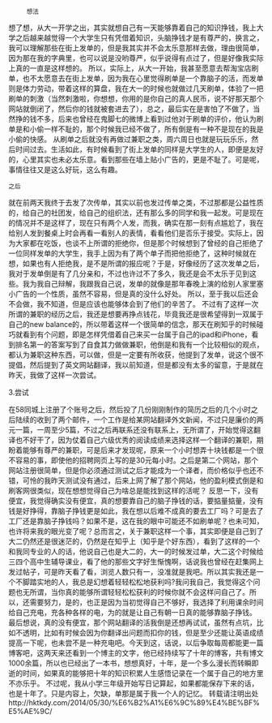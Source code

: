          想法     

想了想，从大一开学之出，其实就想自己有一天能够靠着自己的知识挣钱，我上大学之后越来越觉得一个大学生只有凭借着知识，头脑挣钱才是有尊严的，换言之，我可以理解那些在街上发单的，但是我其实并不会太乐意那样去做，理由很简单，因为那在我的字典里，也可以说是没哟尊严，似乎说得有点过了，但是好像我实际上真的一直是这样想的。
所以，实际上，从大一开始，我甚至愿意去帮淘宝店刷单，也不太愿意去在街上发单，因为我在心里觉得刷单是一个靠脑子的活，而发单则是体力劳动，带着这样的算盘，我在大一的时候也就做过几天刷单，体验了一把刷单的刺激（当然刺激啦，你想想，你用的是你自己的真人民币，说不好那天那个网站就倒闭了，然后你的钱就被套进去了），总之，最后实在是害怕了不做了，当然挣的钱不多，后来也曾经在鬼脚七的微博上看到过他对于刷单的评价，他认为刷单是和小偷一样不耻的，那个时候我已经不做了，所有倒是有一种不是现在的我是小偷的快感。
从刷单之后就没有再做过兼职之类，周六周日也就是玩玩乐乐，然后时间过去。生活如此，有时候看到了街上发单的同样是大学生的人，即便是友好的，心里其实也未必太乐意。看到那些在墙上贴小广告的，更是不耻了。可是呢，事情往往又是这么好玩，这么有趣。

    之后

就在前两天我终于去发了次传单，其实以前也发过传单之类，不过那都是公益性质的，给自己的社团发，给自己的组织法，还有那么多的同学和我一起发。可是现在的情况并不是这样了，现在只有两个人发，而我，确实在那一刻有点尴尬了，我在给别人发到餐桌上时会再看一看别人的表情，看看他们是否乐于接受。实际上，因为大家都在吃饭，也谈不上所谓的拒绝你，但是那个时候想到了曾经的自己拒绝了一位同样发单的大学生，我手上因为有了两个单子而把他拒绝了，这种时候就在想，如果也有人拒绝我，是不是所谓的报应呢？于是，好像经历了这次发单之后，我对于发单倒是有了几分亲和，不过也许过不了多久，我还是会不太乐于见到这些。我为我自己辩解，我跟我自己说，发单的就像是那年春晚上演的给别人家里塞小广告的一个性质，虽然不容易，但是真的没什么好处。
所以，至于我以后还会不会做，我不知道，但是应该也能够体会到了他们的辛苦了。
不过有了这样一次所谓的兼职的经历之后，我还是想要再挣点钱花，毕竟我还是很希望得到一双属于自己的new balance的，所以带着这样一个很简单的信念，那天在刷知乎的时候碰巧就看到有个问题，即是怎样凭借着自己来买一台属于自己的ipad和iPhone，看到排名第一的答案写到了自食其力做做兼职，他倒是和我有一个比较相似的观点，都认为兼职这种东西，可以做，但是一定要有所收获，他提到了发单，说这个很不提倡，然后提到了英文网站翻译，我以前知道，但是都没有太多的留意，于是就在昨天，我做了这样一次尝试。

3.尝试

在58同城上注册了个账号之后，然后投了几份刚刚制作的简历之后的几个小时之后陆续的收到了两个邮件，一个工作是给某网站翻译外文新闻，不过只是廉价的两元一篇，一周至少5篇，不过之后再联系还没有联系上，无所谓了，开始觉得这翻译也不好干了，因为仗着自己六级优秀的阅读成绩来选择这样一个翻译的兼职，期盼着能够有尊严的兼职，可是后来才发现呢，原来一个小时想弄十块钱都是一个很不容易的事，即使他的招聘网页上写的是30元每小时。之后是第二个网站，那个网站注册很简单，但是你必须通过测试之后才能成为一个译者，而价格似乎也还不错，可怜的我昨天测试没有通过，后来上网了解了那个网站，他的盈利模式倒是和刷客网很类似，现在想想觉得自己为啥总是能找到这样的活呢？
反思一下，没有便宜，我觉得确实没有便宜，真的想要靠自己的脑子挣钱的话，要掂量掂量，没有钱是好挣得，靠脑子挣钱更是如此，我在想以后难不成真的要去工厂吗？可是去了工厂还是靠脑子挣钱吗？如果不是，这在我的眼中可能还不如刷单呢？也未可知，也许将来我的眼光变了呢？总而言之，关于兼职这样一个事，其实即便是自己到了大二仍然还是很迷茫的，仍然是在知乎上（知乎是个好东西），看到了这样的一个和我同专业的人的话，他说自己也是大二的，大一的时候发过单，大二这个时候给三四个高中生辅导课业，看了他的那些文字好生惭愧啊，话说我也曾经在赶集网上发过帖子，可是昨天看了看，浏览人数只有一，没准就是我吧。所以其实我还是一个不脚踏实地的人，我总是幻想着轻轻松松地获利吗?我问我自己，我觉得这个问题也无所谓，当你真的能够所谓轻轻松松获利的时候你就不会这样问自己了。所以，还需要努力，是的，也正是因为当初觉得自己不够好，我选择了利用课余时间给自己充电，充各种各样的电，为的就是让自己有朝一日真的能够靠脑子挣钱。
最后想说，真的没有便宜，那个网站翻译的活我倒是还想再试试，虽然有点坑，比如不透明，比如有时候会因为你翻译出问题而扣你的钱，但是至少还能让英语成绩提高一下呢，也未尝不是一种充电吧。今天到这，话说，以后争取每周都能更一篇博客吧，这两天来还看到一个博主的文字，他已经持续写了十年的博客，共有博文1000余篇，所以也已经出了一本书，想想真好，十年，是一个多么漫长而转瞬即逝的时间，如果真的能够把十年的知识积累人生感悟记录在一个属于自己的地方里不亦乐乎。
不过呢，我从小学三年级开始写日记算起，如果都能保存下来的话，也是十年了。只是内容上，欠缺，单那是属于我一个人的记忆。
转载请注明出处http://hktkdy.com/2014/05/30/%E6%B2%A1%E6%9C%89%E4%BE%BF%E5%AE%9C/
